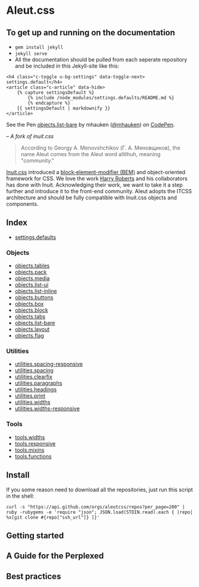 # Aleut.css

## To get up and running on the documentation
* `gem install jekyll`
* `jekyll serve`
* All the documentation should be pulled from each seperate repository and be included in this Jekyll-site like this:
```
<h4 class="c-toggle u-bg-settings" data-toggle-next> settings.default</h4>
<article class="c-article" data-hide>
	{% capture settingsDefault %}
		{% include /node_modules/settings.defaults/README.md %}
		{% endcapture %}
	{{ settingsDefault | markdownify }}
</article>
```

<p data-height="268" data-theme-id="0" data-slug-hash="NGqJad" data-default-tab="result" data-user="mhauken" class="codepen">See the Pen <a href="http://codepen.io/mhauken/pen/NGqJad/">objects.list-bare</a> by mhauken (<a href="http://codepen.io/mhauken">@mhauken</a>) on <a href="http://codepen.io">CodePen</a>.</p>
<script async src="//assets.codepen.io/assets/embed/ei.js"></script>

*– A fork of inuit.css*

> According to Georgy A. Menovshchikov (Г. А. Меновщиков), the name Aleut comes from the Aleut word allíthuh, meaning "community."

[Inuit.css](https://github.com/inuitcss) introduced a [block-element-modifier (BEM)](https://en.bem.info/) and object-oriented framework for CSS. We love the work [Harry Roberts](http://csswizardry.com/) and his collaborators has done with Inuit. Acknowledging their work, we want to take it a step further and introduce it to the front-end community. Aleut adopts the ITCSS architecture and should be fully compatible with Inuit.css objects and components.

## Index

- [settings.defaults](https://github.com/aleutcss/settings.defaults)

### Objects

- [objects.tables](https://github.com/aleutcss/objects.tables)
- [objects.pack](https://github.com/aleutcss/objects.pack)
- [objects.media](https://github.com/aleutcss/objects.media)
- [objects.list-ui](https://github.com/aleutcss/objects.list-ui)
- [objects.list-inline](https://github.com/aleutcss/objects.list-inline)
- [objects.buttons](https://github.com/aleutcss/objects.buttons)
- [objects.box](https://github.com/aleutcss/objects.box)
- [objects.block](https://github.com/aleutcss/objects.block)
- [objects.tabs](https://github.com/aleutcss/objects.tabs)
- [objects.list-bare](https://github.com/aleutcss/objects.list-bare)
- [objects.layout](https://github.com/aleutcss/objects.layout)
- [objects.flag](https://github.com/aleutcss/objects.flag)

### Utilities

- [utilities.spacing-responsive](https://github.com/aleutcss/utilities.spacing-responsive)
- [utilities.spacing](https://github.com/aleutcss/utilities.spacing)
- [utilities.clearfix](https://github.com/aleutcss/utilities.clearfix)
- [utilities.paragraphs](https://github.com/aleutcss/utilities.paragraphs)
- [utilities.headings](https://github.com/aleutcss/utilities.headings)
- [utilities.print](https://github.com/aleutcss/utilities.print)
- [utilities.widths](https://github.com/aleutcss/utilities.widths)
- [utilities.widths-responsive](https://github.com/aleutcss/utilities.widths-responsive)

### Tools

- [tools.widths](https://github.com/aleutcss/tools.widths)
- [tools.responsive](https://github.com/aleutcss/tools.responsive)
- [tools.mixins](https://github.com/aleutcss/tools.mixins)
- [tools.functions](https://github.com/aleutcss/tools.functions)

## Install

If you some reason need to download all the repositories, just run this script in the shell:

    curl -s "https://api.github.com/orgs/aleutcss/repos?per_page=200" | ruby -rubygems -e 'require "json"; JSON.load(STDIN.read).each { |repo| %x[git clone #{repo["ssh_url"]} ]}'

## Getting started

## A Guide for the Perplexed

## Best practices
